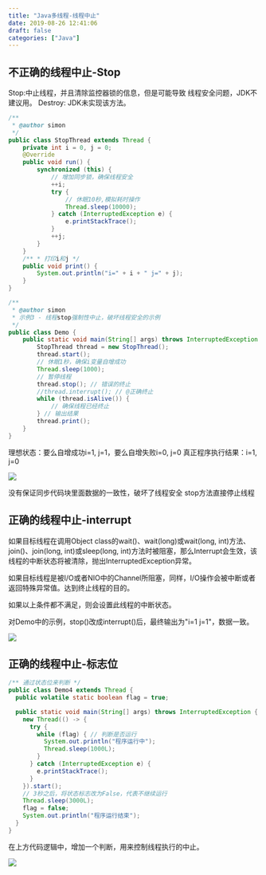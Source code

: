 ```yaml
---
title: "Java多线程-线程中止"
date: 2019-08-26 12:41:06
draft: false
categories: ["Java"]
---
```


## 不正确的线程中止-Stop

Stop:中止线程，并且清除监控器锁的信息，但是可能导致
线程安全问题，JDK不建议用。
Destroy: JDK未实现该方法。

``` java
/**
 * @author simon
 */
public class StopThread extends Thread {
    private int i = 0, j = 0;
    @Override
    public void run() {
        synchronized (this) {
            // 增加同步锁，确保线程安全
            ++i;
            try {
                // 休眠10秒,模拟耗时操作
                Thread.sleep(10000);
            } catch (InterruptedException e) {
                e.printStackTrace();
            }
            ++j;
        }
    }
    /** * 打印i和j */
    public void print() {
        System.out.println("i=" + i + " j=" + j);
    }
}
```

``` java
/**
 * @author simon
 * 示例3 - 线程stop强制性中止，破坏线程安全的示例
 */
public class Demo {
    public static void main(String[] args) throws InterruptedException {
        StopThread thread = new StopThread();
        thread.start();
        // 休眠1秒，确保i变量自增成功
        Thread.sleep(1000);
        // 暂停线程
        thread.stop(); // 错误的终止
        //thread.interrupt(); // @正确终止
        while (thread.isAlive()) {
            // 确保线程已经终止
        } // 输出结果
        thread.print();
    }
}
```
理想状态：要么自增成功i=1, j=1，要么自增失败i=0, j=0
真正程序执行结果：i=1, j=0

![](https://ueyao.github.io/image-hosting/blog/2019/thread-stop-01.png)

没有保证同步代码块里面数据的一致性，破坏了线程安全
stop方法直接停止线程

## 正确的线程中止-interrupt

如果目标线程在调用Object class的wait()、wait(long)或wait(long, int)方法、join()、join(long, int)或sleep(long, int)方法时被阻塞，那么Interrupt会生效，该线程的中断状态将被清除，抛出InterruptedException异常。

如果目标线程是被I/O或者NIO中的Channel所阻塞，同样，I/O操作会被中断或者返回特殊异常值。达到终止线程的目的。


如果以上条件都不满足，则会设置此线程的中断状态。

对Demo中的示例，stop()改成interrupt()后，最终输出为"i=1 j=1"，数据一致。

![](https://ueyao.github.io/image-hosting/blog/2019/thread-stop-02.png)

## 正确的线程中止-标志位

```java
/** 通过状态位来判断 */
public class Demo4 extends Thread {
  public volatile static boolean flag = true;

  public static void main(String[] args) throws InterruptedException {
    new Thread(() -> {
      try {
        while (flag) { // 判断是否运行
          System.out.println("程序运行中");
          Thread.sleep(1000L);
        }
      } catch (InterruptedException e) {
        e.printStackTrace();
      }
    }).start();
    // 3秒之后，将状态标志改为False，代表不继续运行
    Thread.sleep(3000L);
    flag = false;
    System.out.println("程序运行结束");
  }
}
```
在上方代码逻辑中，增加一个判断，用来控制线程执行的中止。

![](https://ueyao.github.io/image-hosting/blog/2019/thread-stop-03.png)